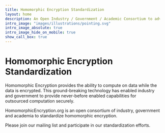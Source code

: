 ```yaml
---
title: Homomorphic Encryption Standardization
layout: home
description: An Open Industry / Government / Academic Consortium to advance Secure Computation.
intro_image: "images/illustrations/pointing.svg"
intro_image_absolute: true
intro_image_hide_on_mobile: true
show_call_box: true
---
```


# Homomorphic Encryption Standardization



Homomorphic Encryption provides the ability to compute on data while the data is encrypted.  This ground-breaking technology has enabled industry and government to provide never-before enabled capabilities for outsourced computation securely.

HomomorphicEncryption.org is an open consortium of industry, government and academia to standardize homomorphic encryption.

Please join our mailing list and participate in our standardization efforts.